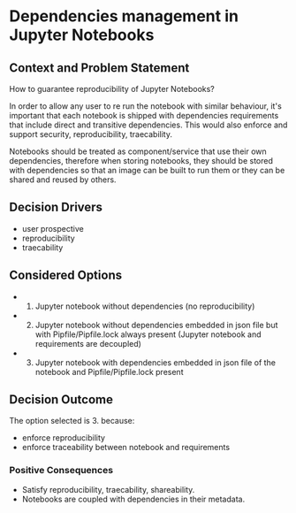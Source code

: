 # Dependencies management in Jupyter Notebooks

## Context and Problem Statement

How to guarantee reproducibility of Jupyter Notebooks?

In order to allow any user to re run the notebook with similar behaviour, it's important that each notebook is shipped with dependencies requirements
that include direct and transitive dependencies. This would also enforce and support security, reproducibility, traecability.

Notebooks should be treated as component/service that use their own dependencies, therefore when storing notebooks,
they should be stored with dependencies so that an image can be built to run them or they can be shared and reused by others.

## Decision Drivers <!-- optional -->

* user prospective
* reproducibility
* traecability

## Considered Options

* 1. Jupyter notebook without dependencies (no reproducibility)
* 2. Jupyter notebook without dependencies embedded in json file but with Pipfile/Pipfile.lock always present (Jupyter notebook and requirements are decoupled)
* 3. Jupyter notebook with dependencies embedded in json file of the notebook and Pipfile/Pipfile.lock present

## Decision Outcome

The option selected is 3. because:

* enforce reproducibility
* enforce traceability between notebook and requirements

### Positive Consequences <!-- optional -->

* Satisfy reproducibility, traecability, shareability.
* Notebooks are coupled with dependencies in their metadata.
